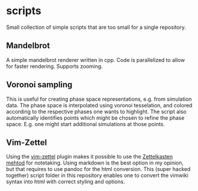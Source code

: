 # scripts
Small collection of simple scripts that are too small for a single repository.

## Mandelbrot
A simple mandelbrot renderer written in cpp.
Code is parallelized to allow for faster rendering.
Supports zooming.

## Voronoi sampling
This is useful for creating phase space representations, e.g. from simulation data.
The phase space is interpolated using voronoi tesselation, and colored according to the respective phases one wants to highlight.
The script also automatically identifies points which might be chosen to refine the phase space.
E.g. one might start additional simulations at those points.

## Vim-Zettel
Using the [vim-zettel](https://github.com/michal-h21/vim-zettel) plugin makes it possible to use the [Zettelkasten mehtod](https://en.wikipedia.org/wiki/Zettelkasten) for notetaking.
Using markdown is the best option in my opinion, but that requires to use pandoc for the html conversion.
This (super hacked together) script folder in this repository enables one to convert the vimwiki syntax into html with correct styling and options.

